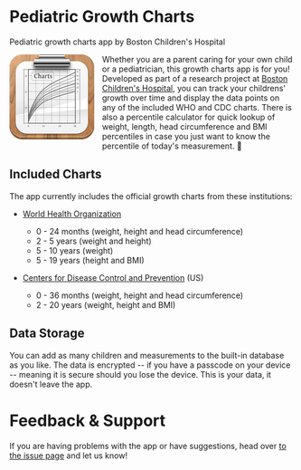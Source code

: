 Pediatric Growth Charts
=======================

Pediatric growth charts app by Boston Children's Hospital

<img src="Icon.png" alt="" style="float:left; margin:0 1em 0.5em 0;"> Whether you are a parent caring for your own child or a pediatrician, this growth charts app is for you! Developed as part of a research project at [Boston Children's Hospital][bch], you can track your childrens' growth over time and display the data points on any of the included WHO and CDC charts. There is also a percentile calculator for quick lookup  of weight, length, head circumference and BMI percentiles in case you just want to know the percentile of today's measurement. 👶

Included Charts
---------------

The app currently includes the official growth charts from these institutions:

* [World Health Organization][who]
  * 0 - 24 months (weight, height and head circumference)
  * 2 - 5 years (weight and height)
  * 5 - 10 years (weight)
  * 5 - 19 years (height and BMI)

* [Centers for Disease Control and Prevention][cdc] (US)
  * 0 - 36 months (weight, height and head circumference)
  * 2 - 20 years (weight, height and BMI)

Data Storage
------------

You can add as many children and measurements to the built-in database as you like. The data is encrypted -- if you have a passcode on your device -- meaning it is secure should you lose the device. This is your data, it doesn't leave the app.



Feedback & Support
==================

If you are having problems with the app or have suggestions, head over [to the issue page][issues] and let us know!


[bch]: http://childrenshospital.org
[who]: http://www.who.int
[cdc]: http://www.cdc.gov
[chip]: http://www.chip.org
[snf]: http://www.snf.ch
[issues]: https://github.com/p2/growth-charts/issues
